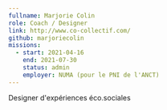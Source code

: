 ```yaml
---
fullname: Marjorie Colin
role: Coach / Designer
link: http://www.co-collectif.com/
github: marjoriecolin
missions:
  - start: 2021-04-16
    end: 2021-07-30
    status: admin
    employer: NUMA (pour le PNI de l'ANCT)
---
```


Designer d'expériences éco.sociales

